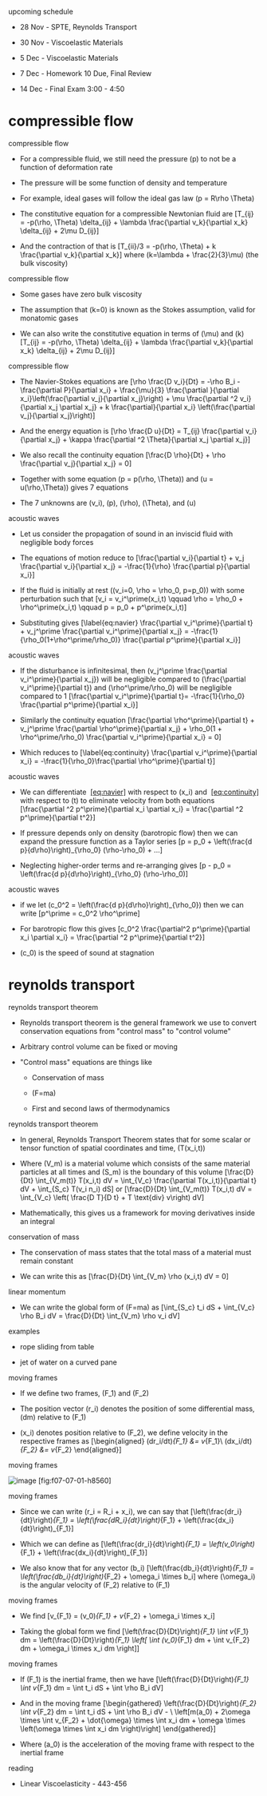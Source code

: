 <span>upcoming schedule</span>

  - 28 Nov - SPTE, Reynolds Transport

  - 30 Nov - Viscoelastic Materials

  - 5 Dec - Viscoelastic Materials

  - 7 Dec - Homework 10 Due, Final Review

  - 14 Dec - Final Exam 3:00 - 4:50

# compressible flow

<span>compressible flow</span>

  - For a compressible fluid, we still need the pressure \(p\) to not be
    a function of deformation rate

  - The pressure will be some function of density and temperature

  - For example, ideal gases will follow the ideal gas law
    \(p = R\rho \Theta\)

  - The constitutive equation for a compressible Newtonian fluid are
    \[T_{ij} = -p(\rho, \Theta) \delta_{ij} + \lambda \frac{\partial v_k}{\partial x_k} \delta_{ij} + 2\mu D_{ij}\]

  - And the contraction of that is
    \[T_{ii}/3 = -p(\rho, \Theta) + k \frac{\partial v_k}{\partial x_k}\]
    where \(k=\lambda + \frac{2}{3}\mu\) (the bulk viscosity)

<span>compressible flow</span>

  - Some gases have zero bulk viscosity

  - The assumption that \(k=0\) is known as the Stokes assumption, valid
    for monatomic gases

  - We can also write the constitutive equation in terms of \(\mu\) and
    \(k\)
    \[T_{ij} = -p(\rho, \Theta) \delta_{ij} + \lambda \frac{\partial v_k}{\partial x_k} \delta_{ij} + 2\mu D_{ij}\]

<span>compressible flow</span>

  - The Navier-Stokes equations are
    \[\rho \frac{D v_i}{Dt} = -\rho B_i - \frac{\partial P}{\partial x_i} + \frac{\mu}{3} \frac{\partial }{\partial x_i}\left(\frac{\partial v_j}{\partial x_j}\right) + \mu \frac{\partial ^2 v_i}{\partial x_j \partial x_j} + k \frac{\partial}{\partial x_i} \left(\frac{\partial v_j}{\partial x_j}\right)\]

  - And the energy equation is
    \[\rho \frac{D u}{Dt} = T_{ij} \frac{\partial v_i}{\partial x_j} + \kappa \frac{\partial ^2 \Theta}{\partial x_j \partial x_j}\]

  - We also recall the continuity equation
    \[\frac{D \rho}{Dt} + \rho \frac{\partial v_j}{\partial x_j} = 0\]

  - Together with some equation \(p = p(\rho, \Theta)\) and
    \(u = u(\rho,\Theta)\) gives 7 equations

  - The 7 unknowns are \(v_i\), \(p\), \(\rho\), \(\Theta\), and \(u\)

<span>acoustic waves</span>

  - Let us consider the propagation of sound in an inviscid fluid with
    negligible body forces

  - The equations of motion reduce to
    \[\frac{\partial v_i}{\partial t} + v_j \frac{\partial v_i}{\partial x_j} = -\frac{1}{\rho} \frac{\partial p}{\partial x_i}\]

  - If the fluid is initially at rest (\(v_i=0, \rho = \rho_0, p=p_0\))
    with some perturbation such that
    \[v_i = v_i^\prime(x_i,t) \qquad \rho = \rho_0 + \rho^\prime(x_i,t) \qquad p = p_0 + p^\prime(x_i,t)\]

  - Substituting gives \[\label{eq:navier}
            \frac{\partial v_i^\prime}{\partial t} + v_j^\prime \frac{\partial v_i^\prime}{\partial x_j} = -\frac{1}{\rho_0(1+\rho^\prime/\rho_0)} \frac{\partial p^\prime}{\partial x_i}\]

<span>acoustic waves</span>

  - If the disturbance is infinitesimal, then
    \(v_j^\prime \frac{\partial v_i^\prime}{\partial x_j}\) will be
    negligible compared to \(\frac{\partial v_i^\prime}{\partial t}\)
    and \(\rho^\prime/\rho_0\) will be negligible compared to 1
    \[\frac{\partial v_i^\prime}{\partial t}= -\frac{1}{\rho_0} \frac{\partial p^\prime}{\partial x_i}\]

  - Similarly the continuity equation
    \[\frac{\partial \rho^\prime}{\partial t} + v_j^\prime \frac{\partial \rho^\prime}{\partial x_j} + \rho_0(1 + \rho^\prime/\rho_0) \frac{\partial v_i^\prime}{\partial x_i} = 0\]

  - Which reduces to \[\label{eq:continuity}
            \frac{\partial v_i^\prime}{\partial x_i} = -\frac{1}{\rho_0}\frac{\partial \rho^\prime}{\partial t}\]

<span>acoustic waves</span>

  - We can differentiate &nbsp;[\[eq:navier\]](#eq:navier) with respect
    to \(x_i\) and &nbsp;[\[eq:continuity\]](#eq:continuity) with
    respect to \(t\) to eliminate velocity from both equations
    \[\frac{\partial ^2 p^\prime}{\partial x_i \partial x_i} = \frac{\partial ^2 p^\prime}{\partial t^2}\]

  - If pressure depends only on density (barotropic flow) then we can
    expand the pressure function as a Taylor series
    \[p = p_0 + \left(\frac{d p}{d\rho}\right)_{\rho_0} (\rho-\rho_0) + ...\]

  - Neglecting higher-order terms and re-arranging gives
    \[p - p_0 = \left(\frac{d p}{d\rho}\right)_{\rho_0} (\rho-\rho_0)\]

<span>acoustic waves</span>

  - if we let \(c_0^2 = \left(\frac{d p}{d\rho}\right)_{\rho_0}\) then
    we can write \[p^\prime = c_0^2 \rho^\prime\]

  - For barotropic flow this gives
    \[c_0^2 \frac{\partial^2 p^\prime}{\partial x_i \partial x_i} = \frac{\partial ^2 p^\prime}{\partial t^2}\]

  - \(c_0\) is the speed of sound at stagnation

# reynolds transport

<span>reynolds transport theorem</span>

  - Reynolds transport theorem is the general framework we use to
    convert conservation equations from "control mass" to "control
    volume"

  - Arbitrary control volume can be fixed or moving

  - "Control mass" equations are things like
    
      - Conservation of mass
    
      - \(F=ma\)
    
      - First and second laws of thermodynamics

<span>reynolds transport theorem</span>

  - In general, Reynolds Transport Theorem states that for some scalar
    or tensor function of spatial coordinates and time, \(T(x_i,t)\)

  - Where \(V_m\) is a material volume which consists of the same
    material particles at all times and \(S_m\) is the boundary of this
    volume
    \[\frac{D}{Dt} \int_{V_m(t)} T(x_i,t) dV = \int_{V_c} \frac{\partial T(x_i,t)}{\partial t} dV + \int_{S_c} T(v_i n_i) dS\]
    or
    \[\frac{D}{Dt} \int_{V_m(t)} T(x_i,t) dV = \int_{V_c} \left( \frac{D T}{D t} + T \text{div} v\right) dV\]

  - Mathematically, this gives us a framework for moving derivatives
    inside an integral

<span>conservation of mass</span>

  - The conservation of mass states that the total mass of a material
    must remain constant

  - We can write this as \[\frac{D}{Dt} \int_{V_m} \rho (x_i,t) dV = 0\]

<span>linear momentum</span>

  - We can write the global form of \(F=ma\) as
    \[\int_{S_c} t_i dS + \int_{V_c} \rho B_i dV = \frac{D}{Dt} \int_{V_m} \rho v_i dV\]

<span>examples</span>

  - rope sliding from table

  - jet of water on a curved pane

<span>moving frames</span>

  - If we define two frames, \(F_1\) and \(F_2\)

  - The position vector \(r_i\) denotes the position of some
    differential mass, \(dm\) relative to \(F_1\)

  - \(x_i\) denotes position relative to \(F_2\), we define velocity in
    the respective frames as \[\begin{aligned}
            (dr_i/dt)_{F_1} &= v_{F_1}\\
            (dx_i/dt)_{F_2} &= v_{F_2}
            \end{aligned}\]

<span>moving frames</span>

![image](../Figures/f07-07-01-H8560.jpg)
<span id="fig:f07-07-01-h8560" label="fig:f07-07-01-h8560">\[fig:f07-07-01-h8560\]</span>

<span>moving frames</span>

  - Since we can write \(r_i = R_i + x_i\), we can say that
    \[\left(\frac{dr_i}{dt}\right)_{F_1} = \left(\frac{dR_i}{dt}\right)_{F_1} + \left(\frac{dx_i}{dt}\right)_{F_1}\]

  - Which we can define as
    \[\left(\frac{dr_i}{dt}\right)_{F_1} = \left(v_0\right)_{F_1} + \left(\frac{dx_i}{dt}\right)_{F_1}\]

  - We also know that for any vector \(b_i\)
    \[\left(\frac{db_i}{dt}\right)_{F_1} = \left(\frac{db_i}{dt}\right)_{F_2} + \omega_i \times b_i\]
    where \(\omega_i\) is the angular velocity of \(F_2\) relative to
    \(F_1\)

<span>moving frames</span>

  - We find \[v_{F_1} = (v_0)_{F_1} + v_{F_2} + \omega_i \times x_i\]

  - Taking the global form we find
    \[\left(\frac{D}{Dt}\right)_{F_1} \int v_{F_1} dm = \left(\frac{D}{Dt}\right)_{F_1} \left[ \int (v_0)_{F_1} dm + \int v_{F_2} dm + \omega_i \times x_i dm \right]\]

<span>moving frames</span>

  - If \(F_1\) is the inertial frame, then we have
    \[\left(\frac{D}{Dt}\right)_{F_1} \int v_{F_1} dm = \int t_i dS + \int \rho B_i dV\]

  - And in the moving frame \[\begin{gathered}
            \left(\frac{D}{Dt}\right)_{F_2} \int v_{F_2} dm = \int t_i dS + \int \rho B_i dV - \\
            \left[m(a_0) + 2\omega \times \int v_{F_2} + \dot{\omega} \times \int x_i dm + \omega \times \left(\omega \times \int x_i dm \right)\right]
            \end{gathered}\]

  - Where \(a_0\) is the acceleration of the moving frame with respect
    to the inertial frame

<span>reading</span>

  - Linear Viscoelasticity - 443-456
